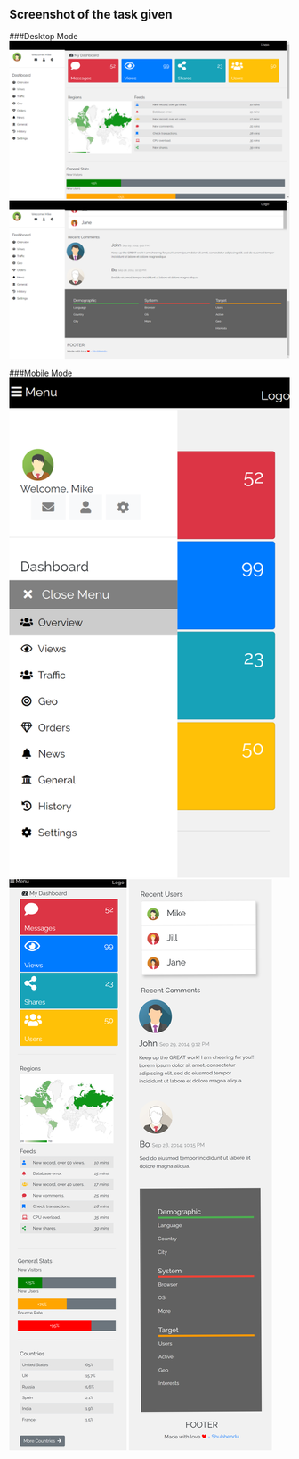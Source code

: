 ## Screenshot of the task given

###Desktop Mode
![desktop1](screenshots/ss-1.png)
![desktop2](screenshots/ss-2.png)

###Mobile Mode
![full](screenshots/phone-ss.png)
![half-1](screenshots/ss-phn-full-1.png)
![half-2](screenshots/ss-phn-full-2.png)
